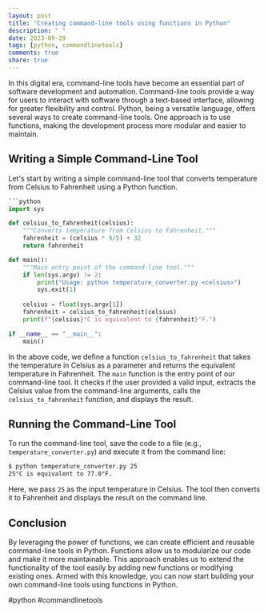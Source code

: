 ```yaml
---
layout: post
title: "Creating command-line tools using functions in Python"
description: " "
date: 2023-09-29
tags: [python, commandlinetools]
comments: true
share: true
---
```


In this digital era, command-line tools have become an essential part of software development and automation. Command-line tools provide a way for users to interact with software through a text-based interface, allowing for greater flexibility and control. Python, being a versatile language, offers several ways to create command-line tools. One approach is to use functions, making the development process more modular and easier to maintain.

## Writing a Simple Command-Line Tool

Let's start by writing a simple command-line tool that converts temperature from Celsius to Fahrenheit using a Python function. 

```python
```python
import sys

def celsius_to_fahrenheit(celsius):
    """Converts temperature from Celsius to Fahrenheit."""
    fahrenheit = (celsius * 9/5) + 32
    return fahrenheit

def main():
    """Main entry point of the command-line tool."""
    if len(sys.argv) != 2:
        print("Usage: python temperature_converter.py <celsius>")
        sys.exit(1)
    
    celsius = float(sys.argv[1])
    fahrenheit = celsius_to_fahrenheit(celsius)
    print(f"{celsius}°C is equivalent to {fahrenheit}°F.")

if __name__ == "__main__":
    main()
```

In the above code, we define a function `celsius_to_fahrenheit` that takes the temperature in Celsius as a parameter and returns the equivalent temperature in Fahrenheit. The `main` function is the entry point of our command-line tool. It checks if the user provided a valid input, extracts the Celsius value from the command-line arguments, calls the `celsius_to_fahrenheit` function, and displays the result.

## Running the Command-Line Tool

To run the command-line tool, save the code to a file (e.g., `temperature_converter.py`) and execute it from the command line:

```bash
$ python temperature_converter.py 25
25°C is equivalent to 77.0°F.
```

Here, we pass `25` as the input temperature in Celsius. The tool then converts it to Fahrenheit and displays the result on the command line.

## Conclusion

By leveraging the power of functions, we can create efficient and reusable command-line tools in Python. Functions allow us to modularize our code and make it more maintainable. This approach enables us to extend the functionality of the tool easily by adding new functions or modifying existing ones. Armed with this knowledge, you can now start building your own command-line tools using functions in Python.

#python #commandlinetools